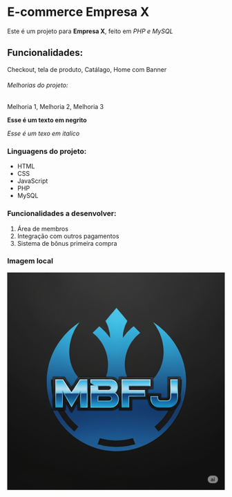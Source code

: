 # E-commerce Empresa X

Este é um projeto para **Empresa X**, feito em *PHP e MySQL*


## Funcionalidades:

Checkout, tela de produto, Catálago, Home com Banner

###### Melhorias do projeto:

Melhoria 1, Melhoria 2, Melhoria 3

**Esse é um texto em negrito**

*Esse é um texo em italico*

### Linguagens do projeto:

* HTML
* CSS
* JavaScript
* PHP
* MySQL

### Funcionalidades a desenvolver: 

1. Área de membros
2. Integração com outros pagamentos
3. Sistema de bônus primeira compra

### Imagem local

![Logo Maruzam](img/logo_maruzam_pequena.png)


